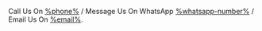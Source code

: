 Call Us On [%phone%](tel:%phone%)
/ Message Us On WhatsApp [%whatsapp-number%](%whatsapp%%enquiry%)
/ Email Us On [%email%](mailto:%email%?subject=%enquiry%).
